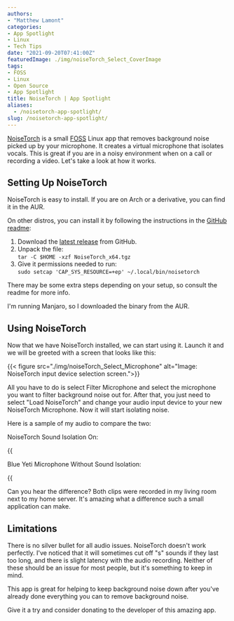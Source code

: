 ```yaml
---
authors: 
- "Matthew Lamont"
categories:
- App Spotlight
- Linux
- Tech Tips
date: "2021-09-20T07:41:00Z"
featuredImage: ./img/noiseTorch_Select_CoverImage
tags:
- FOSS
- Linux
- Open Source
- App Spotlight
title: NoiseTorch | App Spotlight
aliases:
  - /noisetorch-app-spotlight/
slug: /noisetorch-app-spotlight/
---
```


[NoiseTorch](https://github.com/noisetorch/NoiseTorch) is a small [FOSS](https://www.blog.mattlamont.com/what-is-free-and-open-source-software-foss) Linux app that removes background noise picked up by your microphone. It creates a virtual microphone that isolates vocals. This is great if you are in a noisy environment when on a call or recording a video. Let's take a look at how it works.

## Setting Up NoiseTorch

NoiseTorch is easy to install. If you are on Arch or a derivative, you can find it in the AUR. 

On other distros, you can install it by following the instructions in the [GitHub readme](https://github.com/noisetorch/NoiseTorch/blob/master/README.md): 

1.  Download the [latest release](https://github.com/NoiseTorch/NoiseTorch/releases) from GitHub.
2.  Unpack the file:  
```tar -C $HOME -xzf NoiseTorch_x64.tgz```
3.  Give it permissions needed to run:  
```sudo setcap 'CAP_SYS_RESOURCE=+ep' ~/.local/bin/noisetorch```

There may be some extra steps depending on your setup, so consult the readme for more info.

I'm running Manjaro, so I downloaded the binary from the AUR.

## Using NoiseTorch

Now that we have NoiseTorch installed, we can start using it. Launch it and we will be greeted with a screen that looks like this:

{{< figure src="./img/noiseTorch_Select_Microphone" alt="Image: NoiseTorch input device selection screen.">}}

All you have to do is select Filter Microphone and select the microphone you want to filter background noise out for. After that, you just need to select "Load NoiseTorch" and change your audio input device to your new NoiseTorch Microphone. Now it will start isolating noise.

Here is a sample of my audio to compare the two:

NoiseTorch Sound Isolation On:

{{<audio src="/audio/NoiseTorchAudioTest_Isolated.ogg">}}

Blue Yeti Microphone Without Sound Isolation:

{{<audio src="/audio/NoiseTorchAudioTest_Not_Isolated.ogg">}}

Can you hear the difference? Both clips were recorded in my living room next to my home server. It's amazing what a difference such a small application can make.

## Limitations

There is no silver bullet for all audio issues. NoiseTorch doesn't work perfectly. I've noticed that it will sometimes cut off "s" sounds if they last too long, and there is slight latency with the audio recording. Neither of these should be an issue for most people, but it's something to keep in mind. 

This app is great for helping to keep background noise down after you've already done everything you can to remove background noise. 

Give it a try and consider donating to the developer of this amazing app.

